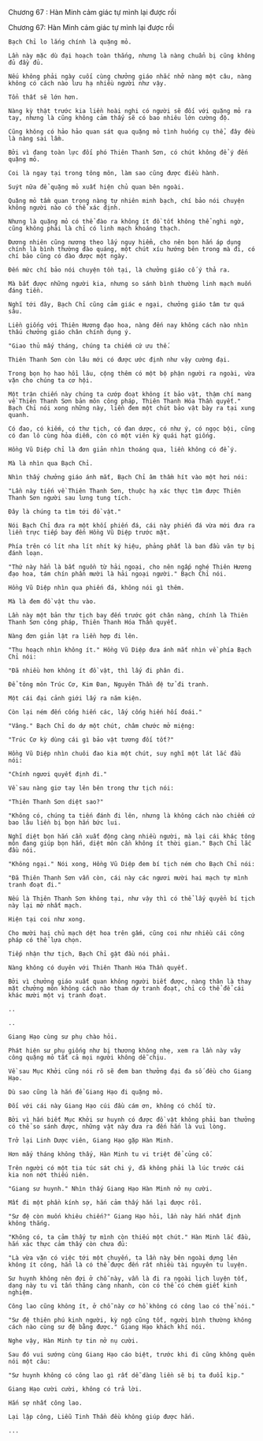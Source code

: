 




Chương 67 : Hàn Minh cảm giác tự mình lại được rồi


Chương 67: Hàn Minh cảm giác tự mình lại được rồi

	Bạch Chỉ lo lắng chính là quặng mỏ.

	Lần này mặc dù đại hoạch toàn thắng, nhưng là nàng chuẩn bị cũng không đủ đầy đủ.

	Nếu không phải ngày cuối cùng chưởng giáo nhắc nhở nàng một câu, nàng không có cách nào lưu hạ nhiều người như vậy.

	Tổn thất sẽ lớn hơn.

	Nàng kỳ thật trước kia liền hoài nghi có người sẽ đối với quặng mỏ ra tay, nhưng là cũng không cảm thấy sẽ có bao nhiêu lớn cường độ.

	Cũng không có hảo hảo quan sát qua quặng mỏ tình huống cụ thể, đây đều là nàng sai lầm.

	Bởi vì đang toàn lực đối phó Thiên Thanh Sơn, có chút không để ý đến quặng mỏ.

	Coi là ngay tại trong tông môn, làm sao cũng được điều hành.

	Suýt nữa để quặng mỏ xuất hiện chủ quan bên ngoài.

	Quặng mỏ tầm quan trọng nàng tự nhiên minh bạch, chí bảo nói chuyện không người nào có thể xác định.

	Nhưng là quặng mỏ có thể đào ra không ít đồ tốt không thể nghi ngờ, cũng không phải là chỉ có linh mạch khoáng thạch.

	Đương nhiên cũng nương theo lấy nguy hiểm, cho nên bọn hắn áp dụng chính là bình thường đào quáng, một chút xíu hướng bên trong mà đi, có chí bảo cũng có đào được một ngày.

	Đến mức chí bảo nói chuyện tồn tại, là chưởng giáo cố ý thả ra.

	Mà bắt được những người kia, nhưng so sánh bình thường linh mạch muốn đáng tiền.

	Nghĩ tới đây, Bạch Chỉ cũng cảm giác e ngại, chưởng giáo tâm tư quá sâu.

	Liền giống với Thiên Hương đạo hoa, nàng đến nay không cách nào nhìn thấu chưởng giáo chân chính dụng ý.

	"Giao thủ mấy tháng, chúng ta chiếm cứ ưu thế.

	Thiên Thanh Sơn còn lâu mới có được ước định như vậy cường đại.

	Trong bọn họ hao hồi lâu, cộng thêm có một bộ phận người ra ngoài, vừa vặn cho chúng ta cơ hội.

	Một trận chiến này chúng ta cướp đoạt không ít bảo vật, thậm chí mang về Thiên Thanh Sơn bản môn công pháp, Thiên Thanh Hóa Thần quyết." Bạch Chỉ nói xong những này, liền đem một chút bảo vật bày ra tại xung quanh.

	Có đao, có kiếm, có thư tịch, có đan dược, có như ý, có ngọc bội, cũng có đan lô cùng hỏa diễm, còn có một viên kỳ quái hạt giống.

	Hồng Vũ Diệp chỉ là đơn giản nhìn thoáng qua, liền không có để ý.

	Mà là nhìn qua Bạch Chỉ.

	Nhìn thấy chưởng giáo ánh mắt, Bạch Chỉ âm thầm hít vào một hơi nói:

	"Lần này tiến về Thiên Thanh Sơn, thuộc hạ xác thực tìm được Thiên Thanh Sơn người sau lưng tung tích.

	Đây là chúng ta tìm tới đồ vật."

	Nói Bạch Chỉ đưa ra một khối phiến đá, cái này phiến đá vừa mới đưa ra liền trực tiếp bay đến Hồng Vũ Diệp trước mặt.

	Phía trên có lít nha lít nhít ký hiệu, phảng phất là ban đầu văn tự bị đánh loạn.

	"Thứ này hẳn là bắt nguồn từ hải ngoại, cho nên ngấp nghé Thiên Hương đạo hoa, tám chín phần mười là hải ngoại người." Bạch Chỉ nói.

	Hồng Vũ Diệp nhìn qua phiến đá, không nói gì thêm.

	Mà là đem đồ vật thu vào.

	Lần này một bản thư tịch bay đến trước gót chân nàng, chính là Thiên Thanh Sơn công pháp, Thiên Thanh Hóa Thần quyết.

	Nàng đơn giản lật ra liền hợp đi lên.

	"Thu hoạch nhìn không ít." Hồng Vũ Diệp đưa ánh mắt nhìn về phía Bạch Chỉ nói:

	"Đã nhiều hơn không ít đồ vật, thì lấy đi phân đi.

	Để tông môn Trúc Cơ, Kim Đan, Nguyên Thần đệ tử đi tranh.

	Một cái đại cảnh giới lấy ra năm kiện.

	Còn lại ném đến cống hiến các, lấy cống hiến hối đoái."

	"Vâng." Bạch Chỉ do dự một chút, châm chước mở miệng:

	"Trúc Cơ kỳ dùng cái gì bảo vật tương đối tốt?"

	Hồng Vũ Diệp nhìn chuôi đao kia một chút, suy nghĩ một lát lắc đầu nói:

	"Chính ngươi quyết định đi."

	Về sau nàng giơ tay lên bên trong thư tịch nói:

	"Thiên Thanh Sơn diệt sao?"

	"Không có, chúng ta tiến đánh đi lên, nhưng là không cách nào chiếm cứ bao lâu liền bị bọn hắn bức lui.

	Nghĩ diệt bọn hắn cần xuất động càng nhiều người, mà lại cái khác tông môn đang giúp bọn hắn, diệt môn cần không ít thời gian." Bạch Chỉ lắc đầu nói.

	"Không ngại." Nói xong, Hồng Vũ Diệp đem bí tịch ném cho Bạch Chỉ nói:

	"Đã Thiên Thanh Sơn vẫn còn, cái này các ngươi mười hai mạch tự mình tranh đoạt đi."

	Nếu là Thiên Thanh Sơn không tại, như vậy thì có thể lấy quyển bí tịch này lại mở nhất mạch.

	Hiện tại coi như xong.

	Cho mười hai chủ mạch dệt hoa trên gấm, cũng coi như nhiều cái công pháp có thể lựa chọn.

	Tiếp nhận thư tịch, Bạch Chỉ gật đầu nói phải.

	Nàng không có duyên với Thiên Thanh Hóa Thần quyết.

	Bởi vì chưởng giáo xuất quan không người biết được, nàng thân là thay mặt chưởng môn không cách nào tham dự tranh đoạt, chỉ có thể để cái khác mười một vị tranh đoạt.

	..

	..

	Giang Hạo cùng sư phụ chào hỏi.

	Phát hiện sư phụ giống như bị thương không nhẹ, xem ra lần này vây công quặng mỏ tất cả mọi người không dễ chịu.

	Về sau Mục Khởi cũng nói rõ sẽ đem ban thưởng đại đa số đều cho Giang Hạo.

	Dù sao cũng là hắn để Giang Hạo đi quặng mỏ.

	Đối với cái này Giang Hạo cúi đầu cám ơn, không có chối từ.

	Bởi vì hắn biết Mục Khởi sư huynh có được đồ vật không phải ban thưởng có thể so sánh được, những vật này đưa ra đến hắn là vui lòng.

	Trở lại Linh Dược viên, Giang Hạo gặp Hàn Minh.

	Hơn mấy tháng không thấy, Hàn Minh tu vi triệt để củng cố.

	Trên người có một tia túc sát chi ý, đã không phải là lúc trước cái kia non nớt thiếu niên.

	"Giang sư huynh." Nhìn thấy Giang Hạo Hàn Minh nở nụ cười.

	Mất đi một phần kính sợ, hắn cảm thấy hắn lại được rồi.

	"Sư đệ còn muốn khiêu chiến?" Giang Hạo hỏi, lần này hắn nhất định không thắng.

	"Không có, ta cảm thấy tự mình còn thiếu một chút." Hàn Minh lắc đầu, hắn xác thực cảm thấy còn chưa đủ:

	"Là vừa vặn có việc tới một chuyến, ta lần này bên ngoài dựng lên không ít công, hẳn là có thể được đến rất nhiều tài nguyên tu luyện.

	Sư huynh không nên đợi ở chỗ này, vẫn là đi ra ngoài lịch luyện tốt, dạng này tu vi tấn thăng càng nhanh, còn có thể có chém giết kinh nghiệm.

	Công lao cũng không ít, ở chỗ này cơ hồ không có công lao có thể nói."

	"Sư đệ thiên phú kinh người, kỳ ngộ cũng tốt, người bình thường không cách nào cùng sư đệ bằng được." Giang Hạo khách khí nói.

	Nghe vậy, Hàn Minh tự tin nở nụ cười.

	Sau đó vui sướng cùng Giang Hạo cáo biệt, trước khi đi cũng không quên nói một câu:

	"Sư huynh không có công lao gì rất dễ dàng liền sẽ bị ta đuổi kịp."

	Giang Hạo cười cười, không có trả lời.

	Hắn sợ nhất công lao.

	Lại lập công, Liễu Tinh Thần đều không giúp được hắn.

	...




